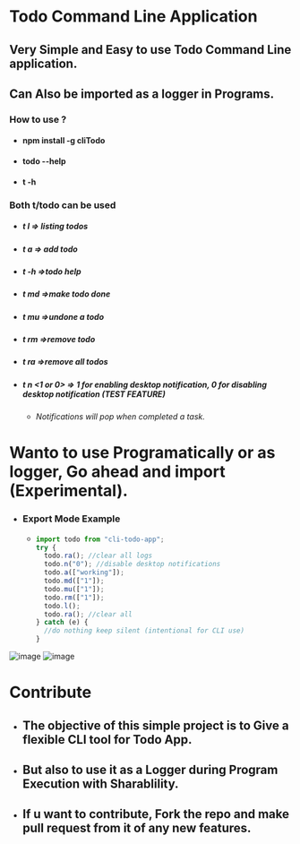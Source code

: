 # Todo Command Line Application

## Very Simple and Easy to use Todo Command Line application.

## Can Also be imported as a logger in Programs.

### How to use ?

- #### npm install -g cliTodo
- #### todo --help
- #### t -h

### Both t/todo can be used

- ##### t l => listing todos
- ##### t a => add todo
- ##### t -h =>todo help
- ##### t md =>make todo done
- ##### t mu =>undone a todo
- ##### t rm =>remove todo
- ##### t ra =>remove all todos
- ##### t n <1 or 0> => 1 for enabling desktop notification, 0 for disabling desktop notification (TEST FEATURE)
  - ###### Notifications will pop when completed a task.

# Wanto to use Programatically or as logger, Go ahead and import (Experimental).

- ### Export Mode Example

  - ```js
    import todo from "cli-todo-app";
    try {
      todo.ra(); //clear all logs
      todo.n("0"); //disable desktop notifications
      todo.a(["working"]);
      todo.md(["1"]);
      todo.mu(["1"]);
      todo.rm(["1"]);
      todo.l();
      todo.ra(); //clear all
    } catch (e) {
      //do nothing keep silent (intentional for CLI use)
    }
    ```

![image](https://user-images.githubusercontent.com/51844798/131375910-8d59ff9e-1395-487e-a84f-6ed334e9c188.png)
![image](https://user-images.githubusercontent.com/51844798/131709159-33d980ec-e951-481f-b0da-064093b0cefd.png)

# Contribute
 - ## The objective of this simple project is to Give a flexible CLI tool for Todo App.
 - ## But also to use it as a Logger during Program Execution with Sharablility.
 - ## If u want to contribute, Fork the repo and make pull request from it of any new features. 
